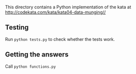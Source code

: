 This directory contains a Python implementation of the kata at http://codekata.com/kata/kata04-data-munging//

## Testing
Run `python tests.py` to check whether the tests work.

## Getting the answers
Call `python functions.py`
